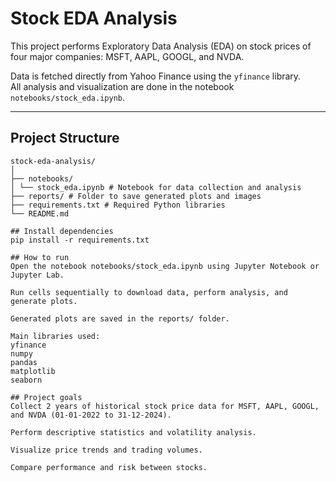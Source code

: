 # Stock EDA Analysis
This project performs Exploratory Data Analysis (EDA) on stock prices of four major companies: MSFT, AAPL, GOOGL, and NVDA.

Data is fetched directly from Yahoo Finance using the `yfinance` library.  
All analysis and visualization are done in the notebook `notebooks/stock_eda.ipynb`.

---

## Project Structure
```plaintext
stock-eda-analysis/
│
├── notebooks/
│ └── stock_eda.ipynb # Notebook for data collection and analysis
├── reports/ # Folder to save generated plots and images
├── requirements.txt # Required Python libraries
└── README.md

## Install dependencies
pip install -r requirements.txt

## How to run
Open the notebook notebooks/stock_eda.ipynb using Jupyter Notebook or Jupyter Lab.

Run cells sequentially to download data, perform analysis, and generate plots.

Generated plots are saved in the reports/ folder.

Main libraries used:
yfinance
numpy
pandas
matplotlib
seaborn

## Project goals
Collect 2 years of historical stock price data for MSFT, AAPL, GOOGL, and NVDA (01-01-2022 to 31-12-2024).

Perform descriptive statistics and volatility analysis.

Visualize price trends and trading volumes.

Compare performance and risk between stocks.

